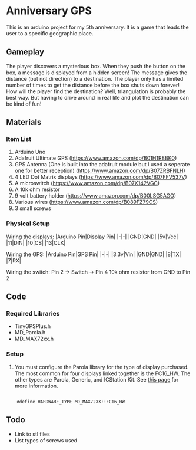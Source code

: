 # Anniversary GPS

This is an arduino project for my 5th anniversary. It is a game that leads the user to a specific geographic place.

## Gameplay

The player discovers a mysterious box. When they push the button on the box, a message is displayed from a hidden screen! The message gives the distance (but not direction) to a destination. The player only has a limited number of times to get the distance before the box shuts down forever! How will the player find the destination? Well, triangulation is probably the best way. But having to drive around in real life and plot the destination can be kind of fun!

## Materials

### Item List

1. Arduino Uno
2. Adafruit Ultimate GPS (https://www.amazon.com/dp/B01H1R8BK0)
3. GPS Antenna (One is built into the adafruit module but I used a seperate one for better reception) (https://www.amazon.com/dp/B07ZRBFNLH)
4. 4 LED Dot Matrix displays (https://www.amazon.com/dp/B07FFV537V)
5. A microswitch (https://www.amazon.com/dp/B07X142VGC)
6. A 10k ohm resistor
7. 9 volt battery holder (https://www.amazon.com/dp/B00LSG5AGO)
8. Various wires (https://www.amazon.com/dp/B089FZ79CS)
9. 3 small screws

### Physical Setup

Wiring the displays:
|Arduino Pin|Display Pin|
|-|-|
|GND|GND|
|5v|Vcc|
|11|DIN|
|10|CS|
|13|CLK|

Wiring the GPS:
|Arduino Pin|GPS Pin|
|-|-|
|3.3v|Vin|
|GND|GND|
|8|TX|
|7|RX|

Wiring the switch:
Pin 2 -> Switch -> Pin 4
10k ohm resistor from GND to Pin 2

## Code

### Required Libraries

- TinyGPSPlus.h
- MD_Parola.h
- MD_MAX72xx.h

### Setup

1. You must configure the Parola library for the type of display purchased. The most common for four displays linked together is the FC16_HW. The other types are Parola, Generic, and ICStation Kit. See [this page](https://arduinoplusplus.wordpress.com/2017/04/14/parola-a-to-z-adapting-for-different-hardware/) for more information.

<code>
    #define HARDWARE_TYPE MD_MAX72XX::FC16_HW
</code>

## Todo

- Link to stl files
- List types of screws used
